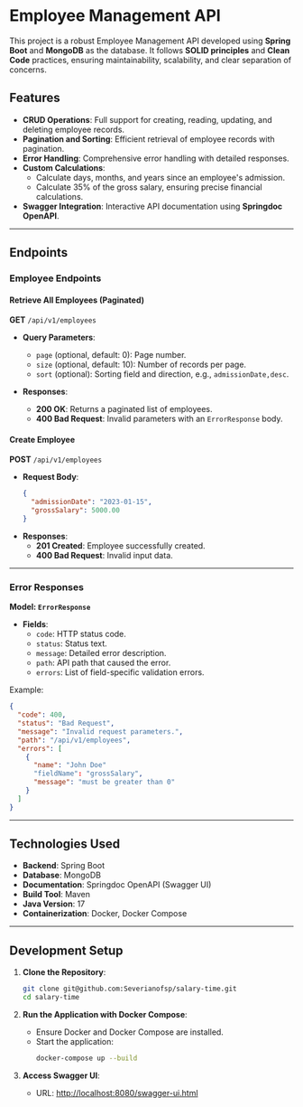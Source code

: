 # Employee Management API

This project is a robust Employee Management API developed using **Spring Boot** and **MongoDB** as the database. It follows **SOLID principles** and **Clean Code** practices, ensuring maintainability, scalability, and clear separation of concerns.

## Features

- **CRUD Operations**: Full support for creating, reading, updating, and deleting employee records.
- **Pagination and Sorting**: Efficient retrieval of employee records with pagination.
- **Error Handling**: Comprehensive error handling with detailed responses.
- **Custom Calculations**:
    - Calculate days, months, and years since an employee's admission.
    - Calculate 35% of the gross salary, ensuring precise financial calculations.
- **Swagger Integration**: Interactive API documentation using **Springdoc OpenAPI**.

---

## Endpoints

### **Employee Endpoints**

#### **Retrieve All Employees (Paginated)**
**GET** `/api/v1/employees`

- **Query Parameters**:
    - `page` (optional, default: 0): Page number.
    - `size` (optional, default: 10): Number of records per page.
    - `sort` (optional): Sorting field and direction, e.g., `admissionDate,desc`.

- **Responses**:
    - **200 OK**: Returns a paginated list of employees.
    - **400 Bad Request**: Invalid parameters with an `ErrorResponse` body.

#### **Create Employee**
**POST** `/api/v1/employees`

- **Request Body**:
  ```json
  {
    "admissionDate": "2023-01-15",
    "grossSalary": 5000.00
  }
  ```
- **Responses**:
    - **201 Created**: Employee successfully created.
    - **400 Bad Request**: Invalid input data.

---

### **Error Responses**
**Model: `ErrorResponse`**

- **Fields**:
    - `code`: HTTP status code.
    - `status`: Status text.
    - `message`: Detailed error description.
    - `path`: API path that caused the error.
    - `errors`: List of field-specific validation errors.

Example:
```json
{
  "code": 400,
  "status": "Bad Request",
  "message": "Invalid request parameters.",
  "path": "/api/v1/employees",
  "errors": [
    {
      "name": "John Doe"
      "fieldName": "grossSalary",
      "message": "must be greater than 0"
    }
  ]
}
```

---

## Technologies Used

- **Backend**: Spring Boot
- **Database**: MongoDB
- **Documentation**: Springdoc OpenAPI (Swagger UI)
- **Build Tool**: Maven
- **Java Version**: 17
- **Containerization**: Docker, Docker Compose

---

## Development Setup

1. **Clone the Repository**:
   ```bash
   git clone git@github.com:Severianofsp/salary-time.git
   cd salary-time
   ```

2. **Run the Application with Docker Compose**:
    - Ensure Docker and Docker Compose are installed.
    - Start the application:
      ```bash
      docker-compose up --build
      ```

3. **Access Swagger UI**:
    - URL: [http://localhost:8080/swagger-ui.html](http://localhost:8080/swagger-ui.html)

